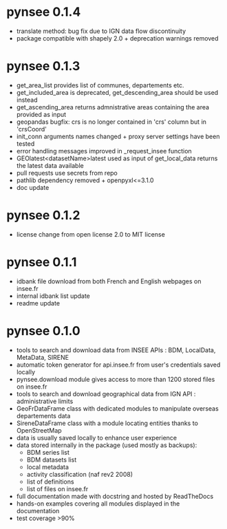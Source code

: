 
# pynsee 0.1.4

* translate method: bug fix due to IGN data flow discontinuity
* package compatible with shapely 2.0 + deprecation warnings removed

# pynsee 0.1.3

* get_area_list provides list of communes, departements etc.
* get_included_area is deprecated, get_descending_area should be used instead
* get_ascending_area returns admnistrative areas containing the area provided as input
* geopandas bugfix: crs is no longer contained in 'crs' column but in 'crsCoord'
* init_conn arguments names changed + proxy server settings have been tested
* error handling messages improved in _request_insee function
* GEOlatest\<datasetName\>latest used as input of get_local_data returns the latest data available
* pull requests use secrets from repo
* pathlib dependency removed + openpyxl<=3.1.0
* doc update

# pynsee 0.1.2

* license change from open license 2.0 to MIT license

# pynsee 0.1.1

* idbank file download from both French and English webpages on insee.fr
* internal idbank list update
* readme update

# pynsee 0.1.0 

* tools to search and download data from INSEE APIs : BDM, LocalData, MetaData, SIRENE
* automatic token generator for api.insee.fr from user's credentials saved locally 
* pynsee.download module gives access to more than 1200 stored files on insee.fr
* tools to search and download geographical data from IGN API : administrative limits
* GeoFrDataFrame class with dedicated modules to manipulate overseas departements data
* SireneDataFrame class with a module locating entities thanks to OpenStreetMap
* data is usually saved locally to enhance user experience
* data stored internally in the package (used mostly as backups):
    * BDM series list
    * BDM datasets list
    * local metadata 
    * activity classification (naf rev2 2008)
    * list of definitions
    * list of files on insee.fr
* full documentation made with docstring and hosted by ReadTheDocs
* hands-on examples covering all modules displayed in the documentation
* test coverage >90%

